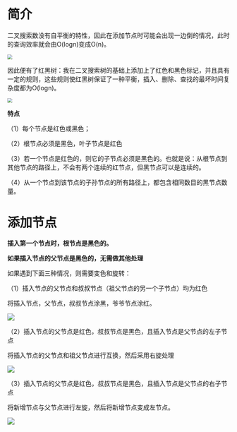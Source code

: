 # 简介

二叉搜索数没有自平衡的特性，因此在添加节点时可能会出现一边倒的情况，此时的查询效率就会由O(logn)变成O(n)。

<img src="https://p6-juejin.byteimg.com/tos-cn-i-k3u1fbpfcp/fae4183eece24bfd9e7b16c1073fac53~tplv-k3u1fbpfcp-zoom-1.image" style="zoom: 67%;" />

因此便有了红黑树：我在二叉搜索树的基础上添加上了红色和黑色标记，并且具有一定的规则，这些规则使红黑树保证了一种平衡，插入、删除、查找的最坏时间复杂度都为O(logn)。

<img src="https://p6-juejin.byteimg.com/tos-cn-i-k3u1fbpfcp/0722c019b38a4ecda89ff021cf21d511~tplv-k3u1fbpfcp-zoom-1.image" style="zoom:67%;" />

**特点**

（1）每个节点是红色或黑色；

（2）根节点必须是黑色，叶子节点是红色

（3）若一个节点是红色的，则它的子节点必须是黑色的。也就是说：从根节点到其他节点的路径上，不会有两个连续的红节点，但黑节点可以是连续的。

（4）从一个节点到该节点的子孙节点的所有路径上，都包含相同数目的黑节点数量。



# 添加节点

**插入第一个节点时，根节点是黑色的。**

**如果插入节点的父节点是黑色的，无需做其他处理**

如果遇到下面三种情况，则需要变色和旋转：

（1）插入节点的父节点和叔叔节点（祖父节点的另一个子节点）均为红色

将插入节点，父节点，叔叔节点涂黑，爷爷节点涂红。

![](https://p3-juejin.byteimg.com/tos-cn-i-k3u1fbpfcp/7574bea67c2943a79dce1bdaf6d2457a~tplv-k3u1fbpfcp-zoom-1.image)

（2）插入节点的父节点是红色，叔叔节点是黑色，且插入节点是父节点的左子节点

将插入节点的父节点和祖父节点进行互换，然后采用右旋处理

![](https://p1-juejin.byteimg.com/tos-cn-i-k3u1fbpfcp/65dd8a6098134d32b7cc9fd13e954047~tplv-k3u1fbpfcp-zoom-1.image)

（3）插入节点的父节点是红色，叔叔节点是黑色，且插入节点是父节点的右子节点

将新增节点与父节点进行左旋，然后将新增节点变成左节点。

![](https://p3-juejin.byteimg.com/tos-cn-i-k3u1fbpfcp/beab71f3d3024473a1aa574708324f95~tplv-k3u1fbpfcp-zoom-1.image)